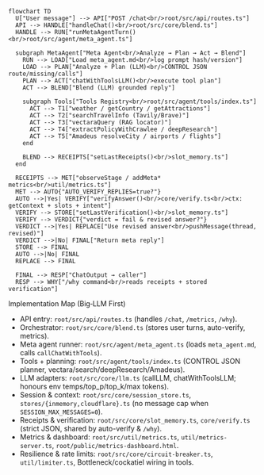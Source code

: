 ```mermaid
flowchart TD
  U["User message"] --> API["POST /chat<br/>root/src/api/routes.ts"]
  API --> HANDLE["handleChat()<br/>root/src/core/blend.ts"]
  HANDLE --> RUN["runMetaAgentTurn()<br/>root/src/agent/meta_agent.ts"]

  subgraph MetaAgent["Meta Agent<br/>Analyze → Plan → Act → Blend"]
    RUN --> LOAD["Load meta_agent.md<br/>log prompt hash/version"]
    LOAD --> PLAN["Analyze + Plan (LLM)<br/>CONTROL JSON route/missing/calls"]
    PLAN --> ACT["chatWithToolsLLM()<br/>execute tool plan"]
    ACT --> BLEND["Blend (LLM) grounded reply"]

    subgraph Tools["Tools Registry<br/>root/src/agent/tools/index.ts"]
      ACT --> T1["weather / getCountry / getAttractions"]
      ACT --> T2["searchTravelInfo (Tavily/Brave)"]
      ACT --> T3["vectaraQuery (RAG locator)"]
      ACT --> T4["extractPolicyWithCrawlee / deepResearch"]
      ACT --> T5["Amadeus resolveCity / airports / flights"]
    end

    BLEND --> RECEIPTS["setLastReceipts()<br/>slot_memory.ts"]
  end

  RECEIPTS --> MET["observeStage / addMeta* metrics<br/>util/metrics.ts"]
  MET --> AUTO{"AUTO_VERIFY_REPLIES=true?"}
  AUTO -->|Yes| VERIFY["verifyAnswer()<br/>core/verify.ts<br/>ctx: getContext + slots + intent"]
  VERIFY --> STORE["setLastVerification()<br/>slot_memory.ts"]
  VERIFY --> VERDICT{"verdict = fail & revised answer?"}
  VERDICT -->|Yes| REPLACE["Use revised answer<br/>pushMessage(thread, revised)"]
  VERDICT -->|No| FINAL["Return meta reply"]
  STORE --> FINAL
  AUTO -->|No| FINAL
  REPLACE --> FINAL

  FINAL --> RESP["ChatOutput → caller"]
  RESP --> WHY["/why command<br/>reads receipts + stored verification"]
```

Implementation Map (Big‑LLM First)
- API entry: `root/src/api/routes.ts` (handles `/chat`, `/metrics`, `/why`).
- Orchestrator: `root/src/core/blend.ts` (stores user turns, auto-verify, metrics).
- Meta agent runner: `root/src/agent/meta_agent.ts` (loads `meta_agent.md`, calls `callChatWithTools`).
- Tools + planning: `root/src/agent/tools/index.ts` (CONTROL JSON planner, vectara/search/deepResearch/Amadeus).
- LLM adapters: `root/src/core/llm.ts` (callLLM, chatWithToolsLLM; honours env temps/top_p/top_k/max tokens).
- Session & context: `root/src/core/session_store.ts`, `stores/{inmemory,cloudflare}.ts` (no message cap when `SESSION_MAX_MESSAGES=0`).
- Receipts & verification: `root/src/core/slot_memory.ts`, `core/verify.ts` (strict JSON, shared by auto-verify & `/why`).
- Metrics & dashboard: `root/src/util/metrics.ts`, `util/metrics-server.ts`, `root/public/metrics-dashboard.html`.
- Resilience & rate limits: `root/src/core/circuit-breaker.ts`, `util/limiter.ts`, Bottleneck/cockatiel wiring in tools.
